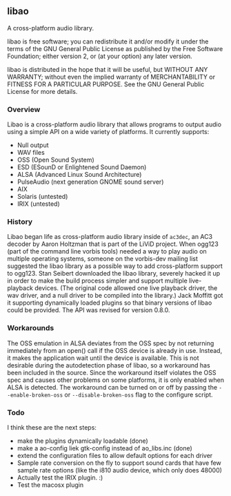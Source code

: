 ## libao

A cross-platform audio library.

libao is free software; you can redistribute it and/or modify it under the terms of the GNU General Public License as published by the Free Software Foundation; either version 2, or (at your option) any later version.

libao is distributed in the hope that it will be useful, but WITHOUT ANY WARRANTY; without even the implied warranty of MERCHANTABILITY or FITNESS FOR A PARTICULAR PURPOSE.  See the GNU General Public License for more details.

### Overview

Libao is a cross-platform audio library that allows programs to output audio using a simple API on a wide variety of platforms. It currently supports:

   * Null output
   * WAV files
   * OSS (Open Sound System)
   * ESD (ESounD or Enlightened Sound Daemon)
   * ALSA (Advanced Linux Sound Architecture)
   * PulseAudio (next generation GNOME sound server)
   * AIX
   * Solaris (untested)
   * IRIX (untested)

### History

Libao began life as cross-platform audio library inside of `ac3dec`, an AC3 decoder by Aaron Holtzman that is part of the LiViD project. When ogg123 (part of the command line vorbis tools) needed a way to play audio on multiple operating systems, someone on the vorbis-dev mailing list suggested the libao library as a possible way to add cross-platform 
support to ogg123. Stan Seibert downloaded the libao library, severely hacked it up in order to make the build process simpler and support multiple live-playback devices. (The original code allowed one live playback driver, the wav driver, and a null driver to be compiled into the library.) Jack Moffitt got it supporting dynamically loaded plugins 
so that binary versions of libao could be provided. The API was revised for version 0.8.0.

### Workarounds

The OSS emulation in ALSA deviates from the OSS spec by not returning immediately from an open() call if the OSS device is already in use. Instead, it makes the application wait until the device is available. This is not desirable during the autodetection phase of libao, so a workaround has been included in the source. Since the workaround itself violates the OSS spec and causes other problems on some platforms, it is only enabled when ALSA is detected. The workaround can be turned on or off by passing the `--enable-broken-oss` or
`--disable-broken-oss` flag to the configure script.

### Todo

I think these are the next steps:

- make the plugins dynamically loadable (done)
- make a ao-config liek gtk-config instead of ao_libs.inc (done)
- extend the configuration files to allow default options for
  each driver
- Sample rate conversion on the fly to support sound cards that have few
  sample rate options (like the i810 audio device, which only does 48000)
- Actually test the IRIX plugin.  :)
- Test the macosx plugin